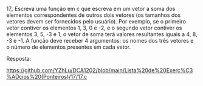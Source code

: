 17_ Escreva uma função em c que 
escreva em um vetor a soma dos 
elementos correspondentes de outros 
dois vetores (os tamanhos dos vetores 
devem ser fornecidos pelo usuário). 
Por exemplo, se o primeiro vetor 
contiver os elementos 1, 3, 0 e -2, 
e o segundo vetor contiver os 
elementos 3, 5, -3 e 1, o vetor 
de soma terá valores resultantes 
iguais a 4, 8, -3 e -1. A função 
deve receber 4 argumentos: os nomes 
dos três vetores e o número de 
elementos presentes em cada vetor.

Resposta:

https://github.com/YZhLu/DCA1202/blob/main/Lista%20de%20Exerc%C3%ADcios%20(Ponteiros)/17/17.c
